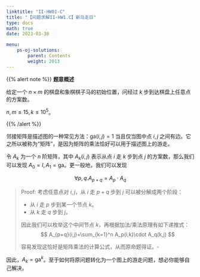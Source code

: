 ```yaml
---
linktitle: "II-HW01-C"
title: "【问题求解II-HW1.C】新马走日"
type: docs
math: true
date: 2023-03-30

menu:
    ps-oj-solutions:
        parent: Contents
        weight: 2013
---
```


{{% alert note %}}
**题意概述**

给定一个 $n\times m$ 的棋盘和象棋棋子马的初始位置，问经过 $k$ 步到达棋盘上任意点的方案数。

$n,m\leq 15, k\leq 10^5$。

{{% /alert %}}

邻接矩阵是描述图的一种常见方法：$\text{ga}(i,j)=1$ 当且仅当图中点 $i,j$ 之间有边。它之所以被称为“矩阵”，是因为矩阵的乘法恰好可以用于描述图上的游走。

令 $A_k$ 为一个 $n$ 阶矩阵，其中 $A_k(i,j)$ 表示从点 $i$ 走 $k$ 步到点 $j$ 的方案数，那么我们可以发现 $A_0=I,A_1=\text{ga}$。更一般地，我们可以发现

$$
\forall p, q. A_{p+q}=A_p\cdot A_q
$$

> Proof: 考虑任意点对 $i,j$，从 $i$ 走 $p+q$ 步到 $j$ 可以被分解成两个阶段：
> * 从 $i$ 走 $p$ 步到某一个节点 $k$。
> * 从 $k$ 走 $q$ 步到 $j$。
> 
> 因此我们可以枚举这个中间节点 $k$，再根据加法/乘法原理有如下递推式：
> $$
> A_{p+q}(i,j)=\sum_{k=1}^n A_p(i,k)\cdot A_q(k,j)
> $$
>
> 容易发现这恰好是矩阵乘法的计算公式，从而原命题得证。$\square$

因此，$A_k=\text{ga}^k$。至于如何将原问题转化为一个图上的游走问题，想必你能够自己解决。